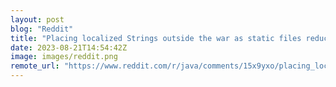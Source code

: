 ```yaml
---
layout: post
blog: "Reddit"
title: "Placing localized Strings outside the war as static files reduced build time by 36%"
date: 2023-08-21T14:54:42Z
image: images/reddit.png
remote_url: "https://www.reddit.com/r/java/comments/15x9yxo/placing_localized_strings_outside_the_war_as/"
---
```

